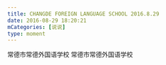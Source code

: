 ```yaml
---
title: CHANGDE FOREIGN LANGUAGE SCHOOL 2016.8.29
date: 2016-08-29 18:20:21
mCategories: [说说]
type: moment
---
```


<div id="pics-20160829182021"></div>

<script src="/lib/moment/pics.js"></script>
<script>
var data = [
    {"link": "2016-08-29_000009.jpeg", "type": "shuoshuo"},
    {"link": "2016-08-29_000011.jpeg", "type": "shuoshuo"},
    {"link": "2016-08-29_000012.jpeg", "type": "shuoshuo"},
    {"link": "2016-08-29_000013.jpeg", "type": "shuoshuo"},
    {"link": "2016-08-29_000014.jpeg", "type": "shuoshuo"},
    {"link": "2016-08-29_000015.jpeg", "type": "shuoshuo"},
    {"link": "2016-08-29_000016.jpeg", "type": "shuoshuo"},
    {"link": "2016-08-29_000017.jpeg", "type": "shuoshuo"},
    {"link": "2016-08-29_000018.jpeg", "type": "shuoshuo"}
];
picsRender(data, "pics-20160829182021");
</script>

常德市常德外国语学校
常德市常德外国语学校
